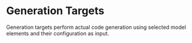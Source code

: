 # Generation Targets

Generation targets perform actual code generation using selected model elements and their configuration as input.